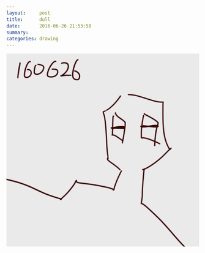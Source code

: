 ```yaml
---
layout:     post
title:      dull
date:       2016-06-26 21:53:58
summary:    
categories: drawing
---
```

![dull](/images/diary/dull.png "as ever")
